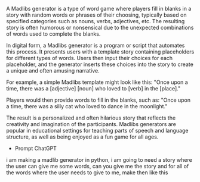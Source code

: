 A Madlibs generator is a type of word game where players fill in blanks in a story with random words or phrases of their choosing, typically based on specified categories such as nouns, verbs, adjectives, etc. The resulting story is often humorous or nonsensical due to the unexpected combinations of words used to complete the blanks.

In digital form, a Madlibs generator is a program or script that automates this process. It presents users with a template story containing placeholders for different types of words. Users then input their choices for each placeholder, and the generator inserts these choices into the story to create a unique and often amusing narrative.

For example, a simple Madlibs template might look like this:
"Once upon a time, there was a [adjective] [noun] who loved to [verb] in the [place]."

Players would then provide words to fill in the blanks, such as:
"Once upon a time, there was a silly cat who loved to dance in the moonlight."

The result is a personalized and often hilarious story that reflects the creativity and imagination of the participants. Madlibs generators are popular in educational settings for teaching parts of speech and language structure, as well as being enjoyed as a fun game for all ages.

- Prompt ChatGPT

i am making a madlib generator in python, i am going to need a story where the user can give me some words, can you give me the story and for all of the words where the user needs to give to me, make then like this <word>